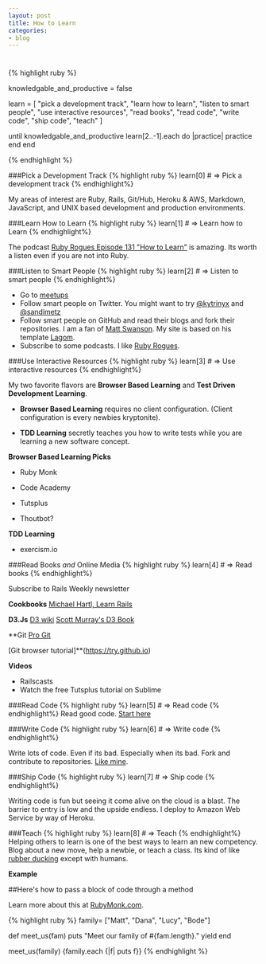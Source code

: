 ```yaml
---
layout: post
title: How to Learn
categories:
- blog
---
```


# 

{% highlight ruby %}

  knowledgable_and_productive = false

  learn = [
    "pick a development track",
    "learn how to learn",
    "listen to smart people",
    "use interactive resources",
    "read books",
    "read code", 
    "write code", 
    "ship code",
    "teach"
  ]

  until knowledgable_and_productive
    learn[2..-1].each do |practice|
      practice
    end
  end

{% endhighlight %}

###Pick a Development Track
{% highlight ruby %}
learn[0] # => Pick a development track
{% endhighlight%}

  My areas of interest are Ruby, Rails, Git/Hub, Heroku & AWS, Markdown, JavaScript, and UNIX based development and production environments.

###Learn How to Learn
{% highlight ruby %}
learn[1] # => Learn how to Learn
{% endhighlight%}

The podcast [Ruby Rogues Episode 131 "How to Learn"](rubyrogues.com/131-rr-how-to-learn) is amazing. Its worth a listen even if you are not into Ruby.

###Listen to Smart People
{% highlight ruby %}
learn[2] # => Listen to smart people
{% endhighlight%}

* Go to [meetups](www.meetup.com)
* Follow smart people on Twitter. 
  You might want to try [@kytrinyx](https://twitter.com/kytrinyx) and [@sandimetz](https://twitter.com/sandimetz)
* Follow smart people on GitHub and read their blogs and fork their repositories.  I am a fan of [Matt Swanson](http://www.mdswanson.com/). My site is based on his template [Lagom](https://github.com/swanson/lagom).
* Subscribe to some podcasts. I like [Ruby Rogues](www.rubyrogues.com).

###Use Interactive Resources
{% highlight ruby %}
learn[3] # => Use interactive resources
{% endhighlight%}

My two favorite flavors are __Browser Based Learning__ and __Test Driven Development Learning__. 

* __Browser Based Learning__ requires no client configuration. (Client configuration is every newbies kryptonite).

* __TDD Learning__ secretly teaches you how to write tests while you are learning a new software concept.

**Browser Based Learning Picks**

* Ruby Monk

* Code Academy

* Tutsplus

* Thoutbot?

**TDD Learning**

* exercism.io


###Read Books _and_ Online Media
{% highlight ruby %}
learn[4] # => Read books
{% endhighlight%}

Subscribe to Rails Weekly newsletter

**Cookbooks**
[Michael Hartl, Learn Rails](http://www.railstutorial.org/)

**D3.Js**
[D3 wiki](https://github.com/mbostock/d3/wiki)
[Scott Murray's D3 Book](http://alignedleft.com/tutorials/d3)

**Git
[Pro Git](git-scm.com/book)  

[Git browser tutorial]**(https://try.github.io)

**Videos**
* Railscasts
* Watch the free Tutsplus tutorial on Sublime


###Read Code
{% highlight ruby %}
learn[5] # => Read code
{% endhighlight%}
Read good code. [Start here](http://ruby-doc.org/)

###Write Code
{% highlight ruby %}
learn[6] # => Write code
{% endhighlight%}

Write lots of code. Even if its bad. Especially when its bad. Fork and contribute to repositories. [Like mine](https://github.com/matthewnewell).

###Ship Code
{% highlight ruby %}
learn[7] # => Ship code
{% endhighlight%}

Writing code is fun but seeing it come alive on the cloud is a blast. The barrier to entry is low and the upside endless. I deploy to Amazon Web Service by way of Heroku.

###Teach
{% highlight ruby %}
learn[8] # => Teach
{% endhighlight%}
Helping others to learn is one of the best ways to learn an new competency. Blog about a new move, help a newbie, or teach a class. Its kind of like [rubber ducking](http://en.wikipedia.org/wiki/Rubber_duck_debugging) except with humans.

__Example__

##Here's how to pass a block of code through a method

Learn more about this at [RubyMonk.com](https://rubymonk.com/learning/books/4-ruby-primer-ascent/chapters/18-blocks/lessons/64-blocks-procs-lambdas).

{% highlight ruby %}
family= ["Matt", "Dana", "Lucy", "Bode"]

def meet_us(fam)
  puts "Meet our family of #{fam.length}."
  yield
end

meet_us(family) {family.each {|f| puts f}}
{% endhighlight %}


